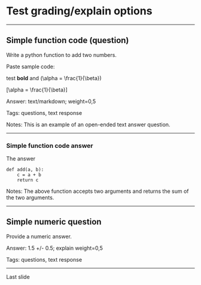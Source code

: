 <!--slidoc-defaults --pace=1 --features=grade_response,quote_response --revision=abc1 -->
# Test grading/explain options

<script>
// Run grader script after two executions of basic script to create two user entries
var TestScripts = {};
TestScripts.basic = [
  ['-ready'],
  ['+loginPrompt', 0, 500, 'login'],
  ['+lateTokenDialog', 0, 0, 'lateToken', ['none']],
  ['initSession', 0, 0, 'reset'],
  ['initSlideView', 2, 500, 'textarea', ['My **answer1**']],
  ['answerTally', 4, 500, 'input', [5.5, 'My *explanation1*']],
  ['answerTally', 5, 500, 'submitSession'],
  ['+lastSlideDialog', 0, 0, 'dialogReturn', [true]],
  ['endPaced', 0, 0, 'end']
  ];
TestScripts.grader = [
  ['-ready'],
  ['+loginPrompt', 0, 500, 'login'],
  ['initSession', 0, 0, 'switchUser', [0]],
  ['-selectUser'],
  ['initSlideView', 2, 500, 'gradeStart'],
  ['-selectUser'],
  ['gradeStart',   0, 500, 'gradeUpdate', [3.1416, 'My comments1']],
  ['gradeUpdate', 0, 0, 'switchUser', [1]],
  ['selectUser',  0, 500, 'gradeStart'],
  ['gradeStart',  0, 500, 'gradeUpdate', [1.67, 'My comments2']],
  ['gradeUpdate', 0, 0, 'end']
  ];
Slidoc.enableTesting(Slidoc.getParameter('testscript')||'', TestScripts);
</script>

---

## Simple function code (question)

Write a python function to add two numbers.

Paste sample code:

test **bold** and  \(\alpha = \frac{1}{\beta}\)

\[\alpha = \frac{1}{\beta}\]

Answer: text/markdown; weight=0,5

Tags: questions, text response 

Notes: This is an example of an open-ended text answer question.

---

### Simple function code answer

The answer

```
def add(a, b):
    c = a + b
    return c
```

Notes: The above function accepts two arguments and returns the sum of
the two arguments.

---


## Simple numeric question

Provide a numeric answer.

Answer: 1.5 +/- 0.5; explain weight=0,5

Tags: questions, text response 

---

Last slide
